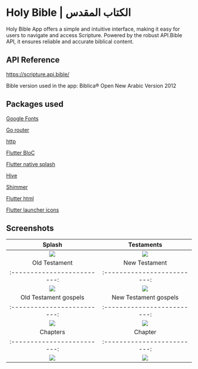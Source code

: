 
# Holy Bible | الكتاب المقدس

Holy Bible App offers a simple and intuitive interface, making it easy for users to navigate and access Scripture. Powered by the robust API.Bible API, it ensures reliable and accurate biblical content.

## API Reference

https://scripture.api.bible/

Bible version used in the app: Biblica® Open New Arabic Version 2012
## Packages used 

[Google Fonts](https://pub.dev/packages/google_fonts)

[Go router](https://pub.dev/packages/go_router)

[http](https://pub.dev/packages/http)

[Flutter BloC](https://pub.dev/packages/flutter_bloc)

[Flutter native splash](https://pub.dev/packages/flutter_native_splash)

[Hive](https://pub.dev/packages/hive)

[Shimmer](https://pub.dev/packages/shimmer)

[Flutter html](https://pub.dev/packages/flutter_html#data)

[Flutter launcher icons](https://pub.dev/packages/flutter_launcher_icons)
## Screenshots
Splash             |  Testaments
:-------------------------:|:-------------------------:
![](https://github.com/user-attachments/assets/198570f8-7844-480f-b94c-977f452d484b)  |  ![](https://github.com/user-attachments/assets/39f848b2-18d6-47a2-8189-0fecb8dfe21d)
Old Testament             |  New Testament
:-------------------------:|:-------------------------:
![](https://github.com/user-attachments/assets/210dab33-e9d2-4b38-b98f-506c6159fb4c)  |  ![](https://github.com/user-attachments/assets/c3e0dcd2-9037-4950-a58b-38b891317710)
Old Testament gospels      |  New Testament gospels
:-------------------------:|:-------------------------:
![](https://github.com/user-attachments/assets/210dab33-e9d2-4b38-b98f-506c6159fb4c)  |  ![](https://github.com/user-attachments/assets/c3e0dcd2-9037-4950-a58b-38b891317710)
Chapters      |  Chapter 
:-------------------------:|:-------------------------:
![](https://github.com/user-attachments/assets/fdd480cd-9eed-4817-8af7-5e2c096a5113)  |  ![](https://github.com/user-attachments/assets/b4d558fa-8065-4a91-8917-2f05f2ad4443)


